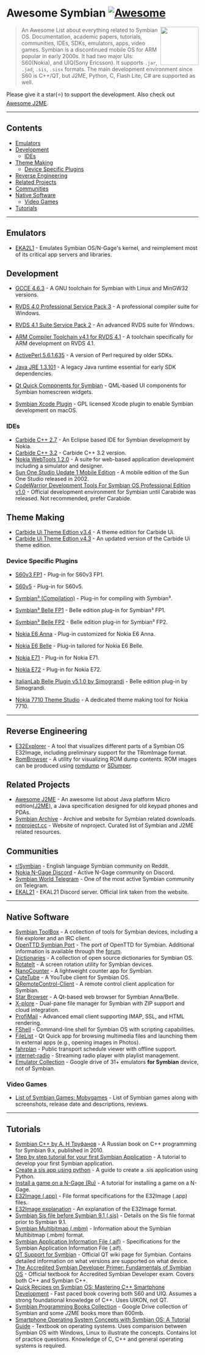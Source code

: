 # Awesome Symbian [![Awesome](https://awesome.re/badge.svg)](https://awesome.re)

[<img src="symbian-logo.png" align="right" width="100">](https://en.wikipedia.org/wiki/Symbian)
> An Awesome List about everything related to Symbian OS. Documentation, academic papers, tutorials, communities, IDEs, SDKs, emulators, apps, video games. Symbian is a discontinued mobile OS for ARM popular in early 2000s. It had two major UIs: S60(Nokia), and UIQ(Sony Ericsson). It supports `.jar`, `.jad`, `.sis`, `.sisx` formats. The main development environment since S60 is C++/QT, but J2ME, Python, C, Flash Lite, C# are supported as well. 
    

Please give it a star(⭐) to support the development. Also check out [Awesome J2ME](https://github.com/hstsethi/awesome-j2me).

---

## Contents

- [Emulators](#emulators)
- [Development](#development)
   - [IDEs](#ides)
- [Theme Making](#theme-making)
   - [Device Specific Plugins](#device-specific-plugins)
- [Reverse Engineering](#reverse-engineering)
- [Related Projects](#related-projects)
- [Communities](#communities)
- [Native Software](#native-software)
   - [Video Games](#video-games)
- [Tutorials](#tutorials)

---

## Emulators

- [EKA2L1](https://github.com/EKA2L1/EKA2L1) - Emulates Symbian OS/N-Gage's kernel, and reimplement most of its critical app servers and libraries.


## Development

- [GCCE 4.6.3](https://mega.nz/#!e0VziSCQ!Lia3quKgmxzlpPDjxB8VGMae-HE4L9b_7wxRxN2MqJ4) - A GNU toolchain for Symbian with Linux and MinGW32 versions.
- [RVDS 4.0 Professional Service Pack 3](https://mega.nz/#!nlk1QZxD!H4N04USb-TE1kQk0K141muqKdbVzMsZDT6HPibZxDFo) - A professional compiler suite for Windows.
- [RVDS 4.1 Suite Service Pack 2](https://mega.nz/#!i5cwESYT!W1nZv0V2ciITLtNsgHeYjeOpLb2rh8NMdUkR5kS7PSY) - An advanced RVDS suite for Windows.
- [ARM Compiler Toolchain v4.1 for RVDS 4.1](https://mega.nz/#!SpdWnTrQ!xo1HufW3pZo7GGPmLWIvXClXTOdo8gobxl9t9wZKeY4) - A toolchain specifically for ARM development on RVDS 4.1.
- [ActivePerl 5.6.1.635](https://mega.nz/#!i182nTbb!SVwZnLumFSdlLOT2erXBn_Rs7akTx9cFG2FQAOMLxWk) - A version of Perl required by older SDKs. 
- [Java JRE 1.3.101](http://www.oracle.com/technetwork/java/javasebusiness/downloads/java-archive-downloads-javase13-419413.html) - A legacy Java runtime essential for early SDK dependencies.
- [Qt Quick Components for Symbian](https://github.com/djbozkosz/Symbian-HomeScreen-Widget-QML) - QML-based UI components for Symbian homescreen widgets.

- [Symbian Xcode Plugin](https://web.archive.org/web/20060716125348/http://symbian-xcode-plugin.tigris.org/) - GPL licensed Xcode plugin to enable Symbian development on macOS.

### IDEs

- [Carbide C++ 2.7](https://mega.nz/#!O1MmCZbD!1BqQIOU_jkdolg3GWORzKljYhAq53asfFDGouY8rrHU) - An Eclipse based IDE for Symbian development by Nokia.
- [Carbide C++ 3.2](https://mega.nz/#!Kt1wkArK!Aylrqj6x7LOw5DxdfJGbEeRK114698t-FuTV3MVzxSA) - Carbide C++ 3.2 version.
- [Nokia WebTools 1.2.0](https://mega.nz/#!yx0VEayA!HBC-cGWVwX_Pymxwb4_YGCt8KmrDxteHZZm2chAHImk) - A suite for web-based application development including a simulator and designer.
- [Sun One Studio Update 1 Mobile Edition](https://mega.nz/#!m0dWARKD!_n9hvxYR8V1HxcrnyMptfDhUcgO3Coo82M_NovgPT7M) - A mobile edition of the Sun One Studio released in 2002. 
- [CodeWarrior Development Tools For Symbian OS Professional Edition v1.0](https://archive.org/details/CodeWarriorDevelopmentToolsForSymbianOSProfessionalEdition1.0) - Official development environment for Symbian until Carabide was released. Not recommended, prefer Carabide.

## Theme Making

- [Carbide Ui Theme Edtion v3.4](https://mega.nz/#!So9VBYCY!e4VZyrNJQicFCb1Hd4ER2-57Xj8fnu20ppp8FDgGzeM) - A theme edition for Carbide Ui.
- [Carbide Ui Theme Edtion v4.3](https://mega.nz/#!XhcU0IjZ!7amA0mLMPBIjH18bM9cq7yiny--L59DYqeRhb8KNB6c) - An updated version of the Carbide Ui theme edition.

### Device Specific Plugins

- [S60v3 FP1](https://mega.nz/#!Pt92jY6Y!VPjnd5y82cvz_Vcb5c97gx5t4feobzwe_pc77UnYQOk) - Plug-in for S60v3 FP1.
- [S60v5](https://mega.nz/#!rx1HRbaa!S9M1JKei94-HuuNU6tc6I83iBgCj8Cxf9LrB-bgTrkE) - Plug-in for S60v5.
- [Symbian³ (Compilation)](https://mega.nz/#!7llQDCrR!a2uoIz09At1lqJzO1_DfmSK9RfRKL0ErFjnRRBAijd8) - Plug-in for compiling with Symbian³.
- [Symbian³ Belle FP1](https://mega.nz/#!7oMlFBjS!ld0TIMRsYAnBNsRDBGotspm8J-9UwUDedO7r8JTQKh8) - Belle edition plug-in for Symbian³ FP1.
- [Symbian³ Belle FP2](https://mega.nz/#!atlw1Rzb!3l6D_uAUGKFhWPIJea27YLM7WyYNrt5HuQh_cOYnim0) - Belle edition plug-in for Symbian³ FP2.
- [Nokia E6 Anna](https://mega.nz/#!r10yTZzD!VG4eTW1nC-QSHlK4IpNBpXFcSlfMcOrb4XQ5LjJtmk4) - Plug-in customized for Nokia E6 Anna.
- [Nokia E6 Belle](https://mega.nz/#!DsMlFSQJ!r6KVqdOyYUO7OPch5kF244GQejAzWsSe1WBdXS6BiPE) - Plug-in tailored for Nokia E6 Belle.
- [Nokia E71](https://mega.nz/#!eh90AQCL!DdYRdIYL4ix9ttaxyGLGon_Z5BBsZ0BtgriBnqQNp8o) - Plug-in for Nokia E71.
- [Nokia E72](https://mega.nz/#!nhMlkT4b!RnctY_Sym1PGZfSBv-L1I2bauB9fGKmf66iRjWKrx_4) - Plug-in for Nokia E72.
- [ItalianLab Belle Plugin v5.1.0 by Simograndi](https://mega.nz/#!i9MgRIaa!JpLk0b6uOO7siIutW01S24H7dXQf9Hg6wcNAZRLoQbo) - Belle edition plug-in by Simograndi.

- [Nokia 7710 Theme Studio](https://mega.nz/#!30UwFK7S!1XMD3vsIMaTXTw78uNp1RBzd690vmpZwhM6aERgXWwI) - A dedicated theme making tool for Nokia 7710.

---


## Reverse Engineering

- [E32Explorer](https://github.com/mrRosset/E32Explorer) - A tool that visualizes different parts of a Symbian OS E32Image, including preliminary support for the TRomImage format.
- [RomBrowser](https://github.com/Florin9doi/rombrowser) - A utility for visualizing ROM dump contents. ROM images can be produced using [romdump](https://github.com/Florin9doi/romdump) or [SDumper](https://gitlab.com/tambre/rusty-starship/tree/master).


## Related Projects

- [Awesome J2ME](https://github.com/hstsethi/awesome-j2me) - An awesome list about Java platform Micro edition[(J2ME)](https://en.wikipedia.org/wiki/Java_Platform,_Micro_Edition), a Java specification designed for old keypad phones and PDAs.
- [Symbian Archive](https://github.com/mrRosset/Symbian-Archive) - Archive and website for Symbian related downloads.
- [nnproject.cc](https://nnproject.cc) - Website of nnproject. Curated list of Symbian and J2ME related resources.

## Communities

- [r/Symbian](https://reddit.com/r/Symbian) - English language Symbian community on Reddit.
- [Nokia N-Gage Discord](https://discord.gg/dbUzqJ26vs) - Active N-Gage community on Discord.
- [Symbian World Telegram](https://t.me/symbian_world) - One of the most active Symbian community on Telegram.
- [EKAL21](https://discord.gg/5Bm5SJ9) - EKAL21 Discord server. Official link taken from the website.

---

## Native Software 

- [Symbian ToolBox](http://symbian.host-ed.me/) - A collection of tools for Symbian devices, including a file explorer and an IRC client.
- [OpenTTD Symbian Port](http://team.pld-linux.org/~wolf/symbian/) - The port of OpenTTD for Symbian. Additional information is available through the [forum](https://www.tt-forums.net/viewtopic.php?t=35942).
- [Dictionaries](https://github.com/goldendict/goldendict/issues/765) - A collection of open source dictionaries for Symbian OS.
- [RotateIt](https://github.com/Vitalii17/RotateIt) - A screen rotation utility for Symbian devices.  
- [NanoCounter](https://github.com/Vitalii17/NanoCounter) - A lightweight counter app for Symbian.  
- [CuteTube](https://github.com/marxoft/cutetube2/) - A YouTube client for Symbian OS.  
- [QRemoteControl-Client](https://github.com/strahlex/QRemoteControl-Client) - A remote control client application for Symbian.  
- [Star Browser](https://github.com/Allstar12345/Star-Browser-Symbian) - A Qt-based web browser for Symbian Anna/Belle.  
- [X-plore](https://github.com/Symbian9/X-plore_free) - Dual-pane file manager for Symbian with ZIP support and cloud integration.  
- [ProfiMail](https://github.com/Symbian9/ProfiMail_free) - Advanced email client supporting IMAP, SSL, and HTML rendering.  
- [FShell](https://github.com/d3ru/FShell) - Command-line shell for Symbian OS with scripting capabilities.  
- [FileList](https://github.com/ltomuta/filelist) - Qt Quick app for browsing multimedia files and launching them in external apps (e.g., opening images in Photos).  
- [fahrplan](https://github.com/smurfy/fahrplan) - Public transport schedule viewer with offline support.  
- [internet-radio](https://github.com/fedor4ever/internet-radio) - Streaming radio player with playlist management.
- [Emulator Collection](https://drive.google.com/drive/folders/176IQoFOp_7xEtOyq8I23iVtctB0_4lam) - Google drive of 31+ emulators **for Symbian** device, not of Symbian.

### Video Games

- [List of Symbian Games: Mobygames](https://www.mobygames.com/platform/symbian/) - List of Symbian games along with screenshots, release date and descriptions, reviews.

---

## Tutorials 

- [Symbian C++ by А. Н Труфанов](https://github.com/trufanov-nok/SymbianBook_ru) - A Russian book on C++ programming for Symbian 9.x, published in 2010.
- [Step by step tutorial for your first Symbian Application](https://github.com/sapandiwakar/Symbian-Application-Development-Tutorials) - A tutorial to develop your first Symbian application.
- [Create a sis app using python](http://www.mobilenin.com/pys60/info_standalone_application.htm) - A guide to create a .sis application using Python.
- [Install a game on a N-Gage (Ru)](http://rutracker.org/forum/viewtopic.php?t=329313) - A tutorial for installing a game on a N-Gage.
- [E32Image (.app)](https://web.archive.org/web/20091213034509/http://wiki.forum.nokia.com/index.php/E32Image) - File format specifications for the E32Image (.app) files.
- [E32Image explanation](http://web.archive.org/web/20070616175615/http://www.antonypranata.com/articles/e32fileformat.html) - An explanation of the E32Image format.
- [Symbian Sis file before Symbian 9.1 (.sis)](http://www.thoukydides.webspace.virginmedia.com/sis.html) - Details on the Sis file format prior to Symbian 9.1.
- [Symbian Multibitmap (.mbm)](http://fileformats.archiveteam.org/wiki/EPOC_MBM) - Information about the Symbian Multibitmap (.mbm) format.
- [Symbian Application Information File (.aif)](http://fileformats.archiveteam.org/wiki/EPOC_AIF) - Specifications for the Symbian Application Information File (.aif).
- [QT Support for Symbian](https://wiki.qt.io/Support_for_Symbian) - Official QT wiki page for Symbian. Contains detailed information on what versions are supported on what device.
- [The Accredited Symbian Developer Primer: Fundamentals of Symbian OS](https://www.wiley.com/en-us/The+Accredited+Symbian+Developer+Primer%3A+Fundamentals+of+Symbian+OS-p-9780470058695) - Official textbook for Accredited Symbian Developer exam. Covers both C++ and Symbian C++.
- [Quick Recipes on Symbian OS: Mastering C++ Smartphone Development](https://www.oreilly.com/library/view/quick-recipes-on/9780470997833/) - Fast paced book covering both S60 and UIQ. Assumes a strong foundational knowledge of C++. Uses UIKON, not QT.
- [Symbian Programming Books Collection](https://drive.google.com/folderview?id=1vbW4hP06DeZvSwAX1MS_p52mNmSJs9iS) - Google Drive collection of Symbian and some J2ME books more than 600mb.
- [Smartphone Operating System Concepts with Symbian OS: A Tutorial Guide](https://www.wiley.com/en-us/Smartphone+Operating+System+Concepts+with+Symbian+OS%3A+A+Tutorial+Guide-p-9780470065235) - Textbook on operating systems. Uses comparision between Symbian OS with Windows, Linux to illustrate the concepts. Contains lot of practice questions. Knowledge of C, C++ and general operating systems is required.
